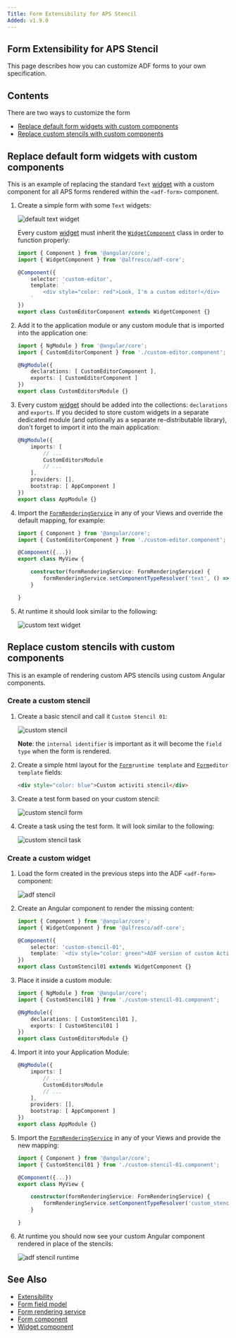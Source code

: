 ```yaml
---
Title: Form Extensibility for APS Stencil
Added: v1.9.0
---
```


## Form Extensibility for APS Stencil
This page describes how you can customize ADF forms to your own specification.

## Contents
There are two ways to customize the form
-   [Replace default form widgets with custom components](#replacing-default-form-widgets-with-custom-components)
-   [Replace custom stencils with custom components](#replacing-custom-stencils-with-custom-components)

## Replace default form widgets with custom components

This is an example of replacing the standard `Text` [widget](../../lib/testing/src/lib/core/pages/form/widgets/widget.ts) with a custom component for all APS forms rendered within the `<adf-form>` component.

1. Create a simple form with some `Text` widgets:

    ![default text widget](../docassets/images/text-default-widget.png)

    Every custom [widget](../../lib/testing/src/lib/core/pages/form/widgets/widget.ts) must inherit the [`WidgetComponent`](../insights/components/widget.component.md) class in order to function properly:

    ```ts
    import { Component } from '@angular/core';
    import { WidgetComponent } from '@alfresco/adf-core';

    @Component({
        selector: 'custom-editor',
        template: `
            <div style="color: red">Look, I'm a custom editor!</div>
        `
    })
    export class CustomEditorComponent extends WidgetComponent {}
    ```

2. Add it to the application module or any custom module that is imported into the application one:

    ```ts
    import { NgModule } from '@angular/core';
    import { CustomEditorComponent } from './custom-editor.component';

    @NgModule({
        declarations: [ CustomEditorComponent ],
        exports: [ CustomEditorComponent ]
    })
    export class CustomEditorsModule {}
    ```

3. Every custom [widget](../../lib/testing/src/lib/core/pages/form/widgets/widget.ts) should be added into the  collections: `declarations` and `exports`. If you decided to store custom widgets in a separate dedicated module (and optionally as a separate re-distributable library), don't forget to import it into the main application:

    ```ts
    @NgModule({
        imports: [
            // ...
            CustomEditorsModule
            // ...
        ],
        providers: [],
        bootstrap: [ AppComponent ]
    })
    export class AppModule {}
    ```

4. Import the [`FormRenderingService`](../core/services/form-rendering.service.md) in any of your Views and override the default mapping, for example:

    ```ts
    import { Component } from '@angular/core';
    import { CustomEditorComponent } from './custom-editor.component';

    @Component({...})
    export class MyView {

        constructor(formRenderingService: FormRenderingService) {
            formRenderingService.setComponentTypeResolver('text', () => CustomEditorComponent, true);
        }

    }
    ```

5. At runtime it should look similar to the following:

    ![custom text widget](../docassets/images/text-custom-widget.png)

## Replace custom stencils with custom components

This is an example of rendering custom APS stencils using custom Angular components.

### Create a custom stencil

1. Create a basic stencil and call it `Custom Stencil 01`:

    ![custom stencil](../docassets/images/activiti-stencil-01.png)

    **Note**: the `internal identifier` is important as it will become the `field type` when the form is rendered.

2. Create a simple html layout for the [`Form`](../../lib/process-services/src/lib/task-list/models/form.model.ts)`runtime template` and [`Form`](../../lib/process-services/src/lib/task-list/models/form.model.ts)`editor template` fields:

    ```html
    <div style="color: blue">Custom activiti stencil</div>
    ```

3. Create a test form based on your custom stencil:

    ![custom stencil form](../docassets/images/activiti-stencil-02.png)

4. Create a task using the test form. It will look similar to the following:

    ![custom stencil task](../docassets/images/activiti-stencil-03.png)

### Create a custom widget

1. Load the form created in the previous steps into the ADF `<adf-form>` component:

    ![adf stencil](../docassets/images/adf-stencil-01.png)

2. Create an Angular component to render the missing content:

    ```ts
    import { Component } from '@angular/core';
    import { WidgetComponent } from '@alfresco/adf-core';

    @Component({
        selector: 'custom-stencil-01',
        template: `<div style="color: green">ADF version of custom Activiti stencil</div>`
    })
    export class CustomStencil01 extends WidgetComponent {}
    ```

3. Place it inside a custom module:

    ```ts
    import { NgModule } from '@angular/core';
    import { CustomStencil01 } from './custom-stencil-01.component';

    @NgModule({
        declarations: [ CustomStencil01 ],
        exports: [ CustomStencil01 ]
    })
    export class CustomEditorsModule {}
    ```

4. Import it into your Application Module:

    ```ts
    @NgModule({
        imports: [
            // ...
            CustomEditorsModule
            // ...
        ],
        providers: [],
        bootstrap: [ AppComponent ]
    })
    export class AppModule {}
    ```

5. Import the [`FormRenderingService`](../core/services/form-rendering.service.md) in any of your Views and provide the new mapping:

    ```ts
    import { Component } from '@angular/core';
    import { CustomStencil01 } from './custom-stencil-01.component';

    @Component({...})
    export class MyView {

        constructor(formRenderingService: FormRenderingService) {
            formRenderingService.setComponentTypeResolver('custom_stencil_01', () => CustomStencil01, true);
        }

    }
    ```

6. At runtime you should now see your custom Angular component rendered in place of the stencils:

    ![adf stencil runtime](../docassets/images/adf-stencil-02.png)

## See Also

-   [Extensibility](./extensibility.md)
-   [Form field model](../core/models/form-field.model.md)
-   [Form rendering service](../core/services/form-rendering.service.md)
-   [Form component](../core/components/form.component.md)
-   [Widget component](../insights/components/widget.component.md)
